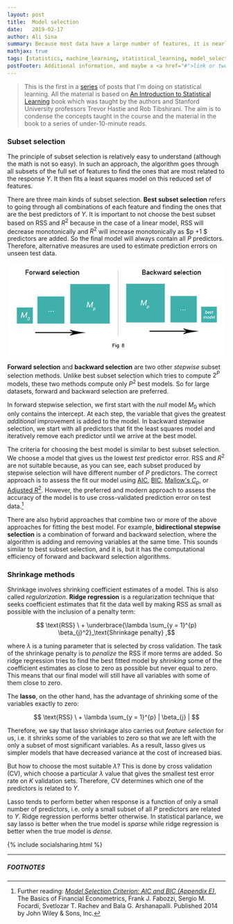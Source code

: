 ```yaml
---
layout: post
title:  Model selection
date:   2019-02-17
author: Ali Sina
summary: Because most data have a large number of features, it is nearly impossible to manually select features that are statistically significant in a prediction problem. "Model selection and regularization" are efficient alternatives to Ordinary Least Squares fitting that automatically select features to find the best-fitting linear model.
mathjax: true
tags: [statistics, machine_learning, statistical_learning, model_selection, regularization, shrinkage, lasso, ridge, subsets, subset_selection]
postFooter: Additional information, and maybe a <a href="#">link or two</a>.
---
```


> This is the first in a [series](https://alisiina.github.io/2019/01/28/statistical-learning-series.html) of posts that I'm doing on statistical learning. All the material is based on [An Introduction to Statistical Learning](http://www-bcf.usc.edu/~gareth/ISL/) book which was taught by the authors and Stanford University professors Trevor Hastie and Rob Tibshirani. The aim is to condense the concepts taught in the course and the material in the book to a series of under-10-minute reads.

### Subset selection

The principle of subset selection is relatively easy to understand (although the math is not so easy). In such an approach, the algorithm goes through all subsets of the full set of features to find the ones that are most related to the response $Y$. It then fits a least squares model on this reduced set of features.

There are three main kinds of subset selection. **Best subset selection** refers to going through all combinations of each feature and finding the ones that are the best predictors of $Y$. It is important to not choose the best subset based on RSS and $R^2$ because in the case of a linear model, RSS will decrease monotonically and $R^2$ will increase monotonically as $p +1 $ predictors are added. So the final model will always contain all $P$ predictors. Therefore, alternative measures are used to estimate prediction errors on unseen test data.

![fig8](/images/stat-learning-series/fig8.png)

**Forward selection** and **backward selection** are two other *stepwise* subset selection methods. Unlike best subset selection which tries to compute $2^P$ models, these two methods compute only $P^2$ best models. So for large datasets, forward and backward selection are preferred.

In forward stepwise selection, we first start with the *null* model $M_0$ which only contains the intercept. At each step, the variable that gives the greatest *additional* improvement is added to the model. In backward stepwise selection, we start with all predictors that fit the least squares model and iteratively remove each predictor until we arrive at the best model.

The criteria for choosing the best model is similar to best subset selection. We choose a model that gives us the lowest *test* predictor error. RSS and $R^2$ are not suitable because, as you can see, each subset produced by stepwise selection will have different number of $P$ predictors. The correct approach is to assess the fit our model using [AIC](https://www.brianomeara.info/tutorials/aic/), [BIC](https://prateekvjoshi.com/2015/06/21/what-is-bayesian-information-criterion/), [Mallow's $C_p$](https://en.wikipedia.org/wiki/Mallows%27s_Cp), or [Adjusted $R^2$](https://prateekvjoshi.com/2015/06/21/what-is-bayesian-information-criterion/). However, the preferred and modern approach to assess the accuracy of the model is to use cross-validated prediction error on test data.[^1]

There are also hybrid approaches that combine two or more of the above approaches for fitting the best model. For example, **bidirectional stepwise selection** is a combination of forward and backward selection, where the algorithm is adding and removing variables at the same time. This sounds similar to best subset selection, and it is, but it has the computational efficiency of forward and backward selection algorithms.

### Shrinkage methods

Shrinkage involves shrinking coefficient estimates of a model. This is also called *regularization*. **Ridge regression** is a regularization technique that seeks coefficient estimates that fit the data well by making RSS as small as possible with the inclusion of a penalty term:

$$ \text{RSS} \ + \underbrace{\lambda \sum_{y = 1}^{p} \beta_{j}^2}_\text{Shrinkage penalty} ,$$

where $\lambda$ is a tuning parameter that is selected by cross validation. The task of the shrinkage penalty is to *penalize* the RSS if more terms are added. So ridge regression tries to find the best fitted model by *shrinking* some of the coefficient estimates as close to zero as possible but never equal to zero. This means that our final model will still have all variables with some of them close to zero.

The **lasso**, on the other hand, has the advantage of shrinking some of the variables exactly to zero:

$$ \text{RSS} \ + \lambda \sum_{y = 1}^{p} | \beta_{j} | $$

Therefore, we say that lasso shrinkage also carries out *feature selection* for us, i.e. it shrinks some of the variables to zero so that we are left with the only a subset of most significant variables. As a result, lasso gives us simpler models that have decreased variance at the cost of increased bias.

But how to choose the most suitable $\lambda$? This is done by cross validation (CV), which choose a particular $\lambda$ value that gives the smallest test error rate on $K$ validation sets. Therefore, CV determines which one of the predictors is related to $Y$.

Lasso tends to perform better when response is a function of only a small number of predictors, i.e. only a small subset of all $P$ predictors are related to $Y$. Ridge regression performs better otherwise. In statistical parlance, we say lasso is better when the true model is *sparse* while ridge regression is better when the true model is *dense.*


{% include socialsharing.html %}

* * *
##### FOOTNOTES

[^1]: Further reading: [*Model Selection Criterion: AIC and BIC (Appendix E)*](https://onlinelibrary.wiley.com/doi/pdf/10.1002/9781118856406.app5), The Basics of Financial Econometrics, Frank J. Fabozzi, Sergio M. Focardi, Svetlozar T. Rachev and Bala G. Arshanapalli. Published 2014 by John Wiley & Sons, Inc.

